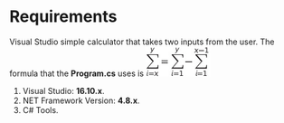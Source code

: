 # Requirements
Visual Studio simple calculator that takes two inputs from the user. The formula that the **Program.cs** uses is ![formula](render.png)
1. Visual Studio: **16.10.x**.
2. NET Framework Version: **4.8.x**.
3. C# Tools.
